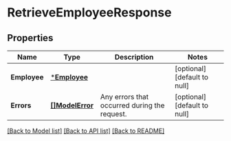 # RetrieveEmployeeResponse

## Properties

 Name         | Type                         | Description                                  | Notes                        
--------------|------------------------------|----------------------------------------------|------------------------------
 **Employee** | [***Employee**](Employee.md) |                                              | [optional] [default to null] 
 **Errors**   | [**[]ModelError**](Error.md) | Any errors that occurred during the request. | [optional] [default to null] 

[[Back to Model list]](../README.md#documentation-for-models) [[Back to API list]](../README.md#documentation-for-api-endpoints) [[Back to README]](../README.md)

